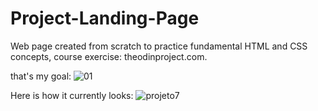 # Project-Landing-Page
Web page created from scratch to practice fundamental HTML and CSS concepts, course exercise: theodinproject.com.

that's my goal:
![01](https://github.com/LucasDSS888/Project-Landing-Page/assets/32455059/efae2c19-3fb2-44f9-8183-60cbac7b0c0e)

Here is how it currently looks: 
![projeto7](https://github.com/LucasDSS888/Project-Landing-Page/assets/32455059/df1d855f-4dde-4f0e-a4ff-86c00b873cdc)
